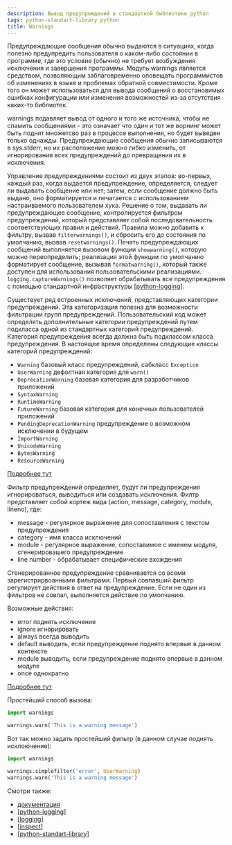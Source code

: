 ```yaml
---
description: Вывод предупреждений в стандартной библиотеке python
tags: python-standart-library python
title: Warnings
---
```

Предупреждающие сообщения обычно выдаются в ситуациях, когда полезно предупредить пользователя о каком-либо состоянии в программе, где это условие (обычно) не требует возбуждения исключения и завершения программы. Модуль warnings является средством, позволяющим заблаговременно оповещать программистов об изменениях в языке и проблемах обратной совместимости. Кроме того он может использоваться для вывода сообщений о восстановимых ошибках конфигурации или изменения возможностей из-за отсутствия каких-то библиотек.

warnings подавляет вывод от одного и того же источника, чтобы не спамить сообщениями - это означает что один и тот же ворнинг может быть поднят множетсво раз в процессе выполнения, но будет выведен только однажды. Предупреждающие сообщения обычно записываются в sys.stderr, но их расположение можно гибко изменить, от игнорирования всех предупреждений до превращения их в исключения.

Управление предупреждениями состоит из двух этапов: во-первых, каждый раз, когда выдается предупреждение, определяется, следует ли выдавать сообщение или нет; затем, если сообщение должно быть выдано, оно форматируется и печатается с использованием настраиваемого пользователем хука. Решение о том, выдавать ли предупреждающее сообщение, контролируется фильтром предупреждений, который представляет собой последовательность соответствующих правил и действий. Правила можно добавить к фильтру, вызвав `filterwarnings()`, и сбросить его до состояния по умолчанию, вызвав `resetwarnings()`. Печать предупреждающих сообщений выполняется вызовом функции `showwarning()`, которую можно переопределить; реализация этой функции по умолчанию форматирует сообщение, вызывая `formatwarning()`, который также доступен для использования пользовательскими реализациями. `logging.captureWarnings()` позволяет обрабатывать все предупреждения с помощью стандартной инфраструктуры [[python-logging]].

Существует ряд встроенных исключений, представляющих категории предупреждений. Эта категоризация полезна для возможности фильтрации групп предупреждений. Пользовательский код может определять дополнительные категории предупреждений путем подкласса одной из стандартных категорий предупреждений. Категория предупреждения всегда должна быть подклассом класса предупреждения. В настоящее время определены следующие классы категорий предупреждений:

- `Warning` базовый класс предупреждений, сабкласс `Exception`
- `UserWarning` дефолтная категория для `warn()`
- `DeprecationWarning` базовая категория для разработчиков приложений
- `SyntaxWarning`
- `RuntimeWarning`
- `FutureWarning` базовая категория для конечных пользователей приложений
- `PendingDeprecationWarning` предупреждение о возможном исключении в будущем
- `ImportWarning`
- `UnicodeWarning`
- `BytesWarning`
- `ResourceWarning`

[Подробнее тут](https://docs.python.org/3/library/warnings.html#warning-categories)

Фильтр предупреждений определяет, будут ли предупреждения игнорироваться, выводиться или создавать исключения. Филтр представляет собой кортеж вида (action, message, category, module, lineno), где:

- message - регулярное выражение для сопоставления с текстом предупреждения
- category - имя класса исключений
- module - регулярное выражение, сопоставимое с именем модуля, сгенерировашего предупреждение
- line number - обрабатывает специфические вхождения

Сгенерированное предупреждение сравнивается со всеми зарегистрирвоанными фильтрами. Первый совпавший фильтр регулирует действия в ответ на предупреждение. Если не один из фильтров не совпал, выполняется действие по умолчанию.

Возможные действия:

- error поднять исключение
- ignore игнорировать
- always всегда выводить
- default выводить, если предупреждение поднято впервые в данном контексте
- module выводить, если предупреждение поднято впервые в данном модуле
- once однократно

[Подробнее тут](https://docs.python.org/3/library/warnings.html#the-warnings-filter)

Простейший способ вызова:

```python
import warnings

warnings.warn('This is a warning message')
```

Вот так можно задать простейший фильтр (в данном случае поднять исклоючение):

```python
import warnings

warnings.simplefilter('error', UserWarning)
warnings.warn('This is a warning message')
```

Смотри также:

- [документация](https://docs.python.org/3/library/warnings.html)
- [[python-logging]]
- [[logging]]
- [[inspect]]
- [[python-standart-library]]

[//begin]: # "Autogenerated link references for markdown compatibility"
[python-logging]: ..%2Flists%2Fpython-logging "Python logging"
[logging]: logging "Logging - основные принципы"
[inspect]: inspect "Inspect"
[python-standart-library]: ..%2Flists%2Fpython-standart-library "Стандартная библиотека python и полезные ресурсы"
[//end]: # "Autogenerated link references"